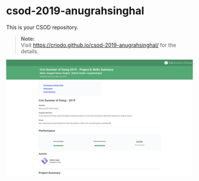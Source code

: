 # csod-2019-anugrahsinghal
This is your CSOD repository.  

  > **Note:**  
  > Visit https://criodo.github.io/csod-2019-anugrahsinghal/ for the details.

![Achievement Summary](SCR-20230821-udle.png)
